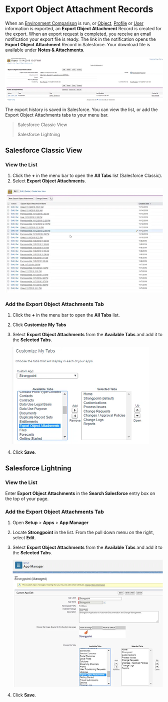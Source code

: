 # Export Object Attachment Records

When an [Environment Comparison](environment_comparison.md) is run, or [Object](export_objects.md),
[Profile](export_profiles.md) or [User](export_profiles.md) information is exported, an **Export
Object Attachment** Record is created for the export. When an export request is completed, you
receive an email notification your export file is ready. The link in the notification opens the
**Export Object Attachment** Record in Salesforce. Your download file is available under **Notes &
Attachments**.

![Example Export Object Attachment detail](../../../static/img/product_docs/strongpointforsalesforce/tools/export_object_attach_record.webp)

The export history is saved in Salesforce. You can view the list, or add the Export Object
Attachments tabs to your menu bar.

> Salesforce Classic View
>
> Salesforce Lightning

## Salesforce Classic View

### View the List

1. Click the **+** in the menu bar to open the **All Tabs** list (Salesforce Classic).
2. Select **Export Object Attachments**.

![Export Object Attachments list](../../../static/img/product_docs/strongpointforsalesforce/tools/export_object_attach_record_list.webp)

### Add the **Export Object Attachments** Tab

1. Click the **+** in the menu bar to open the **All Tabs** list.
2. Click **Customize My Tabs**
3. Select **Export Object Attachments** from the **Available Tabs** and add it to the **Selected
   Tabs**.

    ![Add Export Object Attachments to your menu bar in Classic view](../../../static/img/product_docs/strongpointforsalesforce/tools/export_object_attach_record_tab_classic.webp)

4. Click **Save**.

## Salesforce Lightning

### View the List

Enter **Export Object Attachments** in the **Search Salesforce** entry box on the top of your page.

### Add the **Export Object Attachments** Tab

1. Open **Setup** > **Apps** > **App Manager**
2. Locate **Strongpoint** in the list. From the pull down menu on the right, select **Edit**.
3. Select **Export Object Attachments** from the **Available Tabs** and add it to the **Selected
   Tabs**.

    ![Add Export Object Attachments tab to your menu bar in Lightning](../../../static/img/product_docs/strongpointforsalesforce/tools/export_object_attach_record_tab_lightning.webp)

4. Click **Save**.
